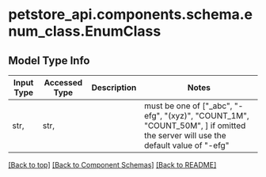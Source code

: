 <a name="top"></a>
<a id="EnumClass"></a>
# petstore_api.components.schema.enum_class.EnumClass

## Model Type Info
Input Type | Accessed Type | Description | Notes
------------ | ------------- | ------------- | -------------
str,  | str,  |  | must be one of ["_abc", "-efg", "(xyz)", "COUNT_1M", "COUNT_50M", ] if omitted the server will use the default value of "-efg"

[[Back to top]](#top) [[Back to Component Schemas]](../../../README.md#Component-Schemas) [[Back to README]](../../../README.md)